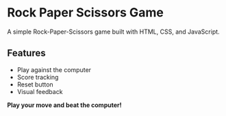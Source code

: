 # Rock Paper Scissors Game

A simple Rock-Paper-Scissors game built with HTML, CSS, and JavaScript.

## Features
- Play against the computer
- Score tracking
- Reset button
- Visual feedback

**Play your move and beat the computer!**

